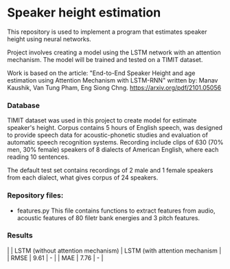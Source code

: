 # Speaker height estimation

This repository is used to implement a program that estimates speaker height using neural networks.

Project involves creating a model using the LSTM network with an attention mechanism. The model will be trained and tested on a TIMIT dataset. 

Work is based on the article: "End-to-End Speaker Height and age estimation using Attention Mechanism with LSTM-RNN" written by: Manav Kaushik, Van Tung Pham, Eng Siong Chng.
https://arxiv.org/pdf/2101.05056

### Database
TIMIT dataset was used in this project to create model for estimate speaker's height. Corpus contains 5 hours of English speech, was designed to provide speech data for acoustic-phonetic studies and evaluation of automatic speech recognition systems. Recording include clips of 630 (70% men, 30% female) speakers of 8 dialects of American English, where each reading 10 sentences.

The default test set contains recordings of 2 male and 1 female speakers from each dialect, what gives corpus of 24 speakers. 


### Repository files:
* features.py 
This file contains functions to extract features from audio, acoustic features of 80 filetr bank energies and 3 pitch features.


### Results
| | LSTM (without attention mechanism) | LSTM (with attention mechanism |
| RMSE | 9.61 | - |
| MAE | 7.76 | - |


